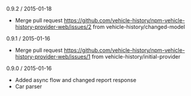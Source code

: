 0.9.2 / 2015-01-18
  * Merge pull request
    https://github.com/vehicle-history/npm-vehicle-history-provider-web/issues/2 from
    vehicle-history/changed-model

0.9.1 / 2015-01-16
  * Merge pull request
    https://github.com/vehicle-history/npm-vehicle-history-provider-web/issues/1 from
    vehicle-history/initial-provider

0.9.0 / 2015-01-16
  * Added async flow and changed report response
  * Car parser